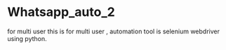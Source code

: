 # Whatsapp_auto_2
for multi user
this is for multi user , automation tool is selenium webdriver using python.
